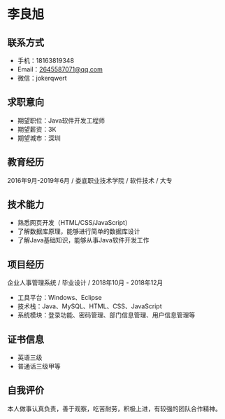 # 李良旭

## 联系方式

- 手机：18163819348
- Email：2645587071@qq.com
- 微信：jokerqwert

## 求职意向

- 期望职位：Java软件开发工程师
- 期望薪资：3K
- 期望城市：深圳

## 教育经历

2016年9月-2019年6月 / 娄底职业技术学院 / 软件技术 / 大专

## 技术能力

- 熟悉网页开发（HTML/CSS/JavaScript）
- 了解数据库原理，能够进行简单的数据库设计
- 了解Java基础知识，能够从事Java软件开发工作

## 项目经历

企业人事管理系统 / 毕业设计 / 2018年10月 - 2018年12月

- 工具平台：Windows、Eclipse
- 技术栈：Java、MySQL、HTML、CSS、JavaScript
- 系统模块：登录功能、密码管理、部门信息管理、用户信息管理等

## 证书信息

- 英语三级
- 普通话三级甲等

## 自我评价

本人做事认真负责，善于观察，吃苦耐劳，积极上进，有较强的团队合作精神。

